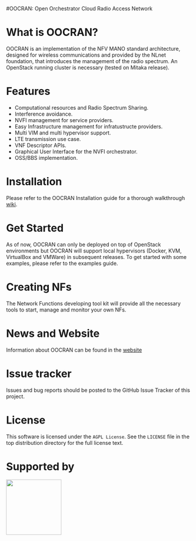 #OOCRAN: Open Orchestrator Cloud Radio Access Network 


What is OOCRAN?
===============
OOCRAN is an implementation of the NFV MANO standard architecture, designed for wireless communications and provided by the NLnet foundation, that introduces the management of the radio spectrum. An OpenStack running cluster is necessary (tested on Mitaka release).

Features
========
* Computational resources and Radio Spectrum Sharing.
* Interference avoidance.
* NVFI management for service providers.
* Easy Infrastructure management for infratustructe providers.
* Multi VIM and multi hypervisor support.
* LTE transmission use case.
* VNF Descriptor APIs.
* Graphical User Interface for the NVFI orchestrator.
* OSS/BBS implementation.

Installation
============
Please refer to the OOCRAN Installation guide for a thorough walkthrough [wiki](https://github.com/oocran/oocran/wiki/Installation).

Get Started
===========
As of now, OOCRAN can only be deployed on top of OpenStack environments but OOCRAN will support local hypervisors (Docker, KVM, VirtualBox and VMWare) in subsequent releases. To get started with some examples, please refer to the examples guide.

Creating NFs
============
The Network Functions developing tool kit will provide all the necessary tools to start, manage and monitor your own NFs.

News and Website
================
Information about OOCRAN can be found in the [website](http://oocran.dynu.com/)

Issue tracker
=============
Issues and bug reports should be posted to the GitHub Issue Tracker of this project.

License
=======

This software is licensed under the `AGPL License`. See the ``LICENSE``
file in the top distribution directory for the full license text.

Supported by
============
<img src="https://www.nlnet.nl/image/logo.gif" width="150"/>
